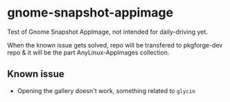 # gnome-snapshot-appimage

Test of Gnome Snapshot AppImage, not intended for daily-driving yet.

When the known issue gets solved, repo will be transfered to pkgforge-dev repo & it will be the part AnyLinux-AppImages collection.

## Known issue

- Opening the gallery doesn't work, something related to `glycin`
